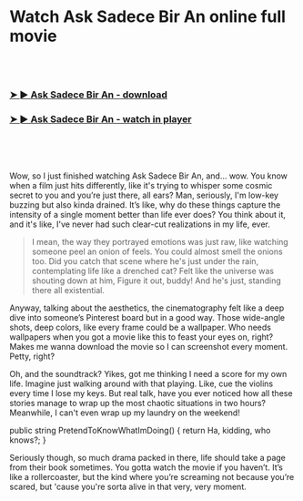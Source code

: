 <h1>Watch Ask Sadece Bir An online full movie</h1>


<br><br>

<h3><a href="https://Brandons-preldontarclab1975.github.io/aomkkhqtss/">➤ ► Ask Sadece Bir An - download</a></h3> 
<h3><a href="https://Brandons-preldontarclab1975.github.io/aomkkhqtss/">➤ ► Ask Sadece Bir An - watch in player</a></h3>


<br><br><br>


Wow, so I just finished watching Ask Sadece Bir An, and... wow. You know when a film just hits differently, like it's trying to whisper some cosmic secret to you and you’re just there, all ears? Man, seriously, I'm low-key buzzing but also kinda drained. It’s like, why do these things capture the intensity of a single moment better than life ever does? You think about it, and it's like, I've never had such clear-cut realizations in my life, ever.

> I mean, the way they portrayed emotions was just raw, like watching someone peel an onion of feels. You could almost smell the onions too. Did you catch that scene where he's just under the rain, contemplating life like a drenched cat? Felt like the universe was shouting down at him, Figure it out, buddy! And he's just, standing there all existential.

Anyway, talking about the aesthetics, the cinematography felt like a deep dive into someone’s Pinterest board but in a good way. Those wide-angle shots, deep colors, like every frame could be a wallpaper. Who needs wallpapers when you got a movie like this to feast your eyes on, right? Makes me wanna download the movie so I can screenshot every moment. Petty, right?

Oh, and the soundtrack? Yikes, got me thinking I need a score for my own life. Imagine just walking around with that playing. Like, cue the violins every time I lose my keys. But real talk, have you ever noticed how all these stories manage to wrap up the most chaotic situations in two hours? Meanwhile, I can't even wrap up my laundry on the weekend!

public string PretendToKnowWhatImDoing() { return Ha, kidding, who knows?; } 

Seriously though, so much drama packed in there, life should take a page from their book sometimes. You gotta watch the movie if you haven’t. It’s like a rollercoaster, but the kind where you’re screaming not because you’re scared, but 'cause you're sorta alive in that very, very moment.
